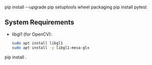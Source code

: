 pip install --upgrade pip setuptools wheel packaging
pip install pytest

## System Requirements

- libgl1 (for OpenCV):
  ```bash
  sudo apt install libgl1
  sudo apt install -y libgl1-mesa-glx

pip install .